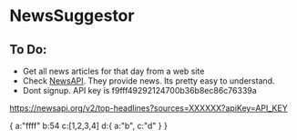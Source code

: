 # NewsSuggestor

## To Do:
* Get all news articles for that day from a web site
* Check [NewsAPI](https://newsapi.org). They provide news. Its pretty easy to understand. 
* Dont signup. API key is f9fff49292124700b36b8ec86c76339a


https://newsapi.org/v2/top-headlines?sources=XXXXXX?apiKey=API_KEY



{
a:"ffff"
b:54
c:[1,2,3,4]
d:{
    a:"b",
    c:"d"
  }
}
